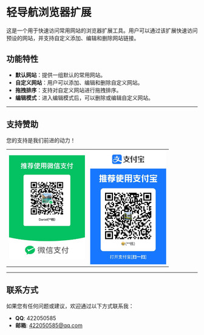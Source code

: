 # 轻导航浏览器扩展

这是一个用于快速访问常用网站的浏览器扩展工具。用户可以通过该扩展快速访问预设的网站，并支持自定义添加、编辑和删除网站链接。

## 功能特性

- **默认网站**：提供一组默认的常用网站。
- **自定义网站**：用户可以添加、编辑和删除自定义网站。
- **拖拽排序**：支持对自定义网站进行拖拽排序。
- **编辑模式**：进入编辑模式后，可以删除或编辑自定义网站。

---

## 支持赞助

您的支持是我们前进的动力！

<div align="center">
  <table>
    <tr>
      <td align="center">
        <img src="./images/wechat.jpg" alt="微信支付" width="200" />
      </td>
      <td align="center">
        <img src="./images/zhifubao.jpg" alt="支付宝" width="200" />
      </td>
    </tr>
  </table>
</div>

---

## 联系方式

如果您有任何问题或建议，欢迎通过以下方式联系我：

- **QQ**: 422050585
- **邮箱**: 422050585@qq.com
